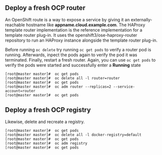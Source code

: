 ## Deploy a fresh OCP router

An OpenShift route is a way to expose a service by giving it an externally-reachable hostname like **appname.cloud.example.com**.  The HAProxy template router implementation is the reference implementation for a template router plug-in. It uses the openshift3/ose-haproxy-router repository to run an HAProxy instance alongside the template router plug-in.

Before running `oc delete` try running `oc get pods` to verify a router pod is running.  Afterwards, inpect the pods again to verify the pod it was terminated.  Finally, restart a fresh router.  Again, you can use `oc get pods` to verify the pods were started and successfully enter a **Running** state

    [root@master master]#  oc get pods
    [root@master master]#  oc delete all -l router=router
    [root@master master]#  oc get pods
    [root@master master]#  oc adm router --replicas=2 --service-account=router
    [root@master master]#  oc get pods

## Deploy a fresh OCP registry

Likewise, delete and recreate a registry.

    [root@master master]#  oc get pods
    [root@master master]#  oc delete all -l docker-registry=default
    [root@master master]#  oc get pods
    [root@master master]#  oc adm registry
    [root@master master]#  oc get pods
